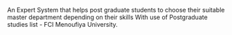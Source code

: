 An Expert System that helps post graduate students to choose their suitable master department depending on their skills With use of Postgraduate studies list - FCI Menoufiya University.
